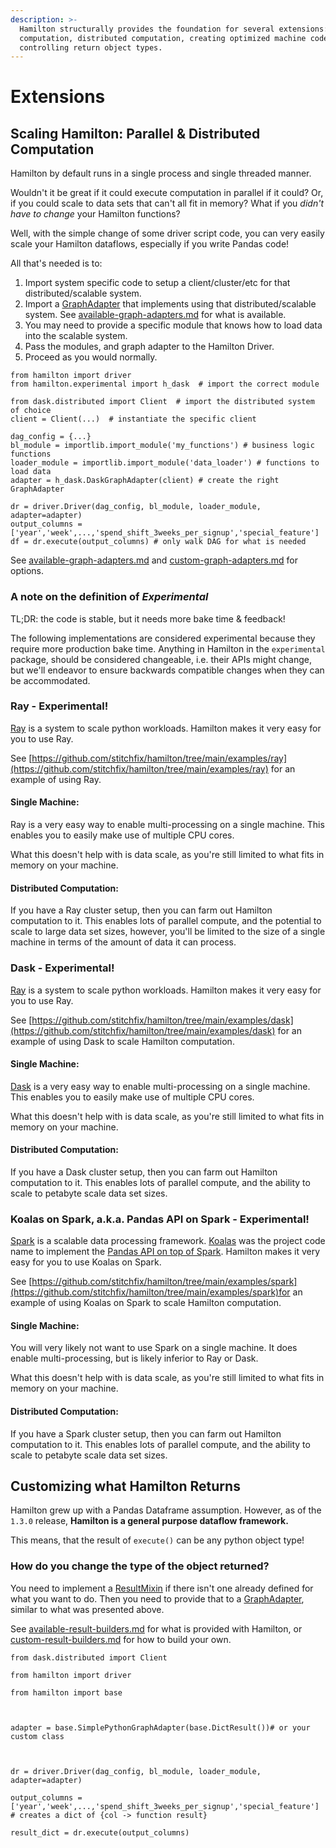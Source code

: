 ```yaml
---
description: >-
  Hamilton structurally provides the foundation for several extensions: parallel
  computation, distributed computation, creating optimized machine code,
  controlling return object types.
---
```


# Extensions

## Scaling Hamilton: Parallel & Distributed Computation

Hamilton by default runs in a single process and single threaded manner.

Wouldn't it be great if it could execute computation in parallel if it could? Or, if you could scale to data sets that can't all fit in memory? What if you _didn't have to change_ your Hamilton functions?

Well, with the simple change of some driver script code, you can very easily scale your Hamilton dataflows, especially if you write Pandas code!

All that's needed is to:

1. Import system specific code to setup a client/cluster/etc for that distributed/scalable system.
2. Import a [GraphAdapter](https://github.com/stitchfix/hamilton/blob/main/hamilton/base.py#L91) that implements using that distributed/scalable system. See [available-graph-adapters.md](reference/api-reference/available-graph-adapters.md "mention") for what is available.
3. You may need to provide a specific module that knows how to load data into the scalable system.
4. Pass the modules, and graph adapter to the Hamilton Driver.
5. Proceed as you would normally.

```
from hamilton import driver
from hamilton.experimental import h_dask  # import the correct module

from dask.distributed import Client  # import the distributed system of choice
client = Client(...)  # instantiate the specific client

dag_config = {...} 
bl_module = importlib.import_module('my_functions') # business logic functions 
loader_module = importlib.import_module('data_loader') # functions to load data
adapter = h_dask.DaskGraphAdapter(client) # create the right GraphAdapter

dr = driver.Driver(dag_config, bl_module, loader_module, adapter=adapter) 
output_columns = ['year','week',...,'spend_shift_3weeks_per_signup','special_feature'] 
df = dr.execute(output_columns) # only walk DAG for what is needed
```

See [available-graph-adapters.md](reference/api-reference/available-graph-adapters.md "mention") and [custom-graph-adapters.md](reference/api-extensions/custom-graph-adapters.md "mention") for options.

### A note on the definition of _Experimental_

TL;DR: the code is stable, but it needs more bake time & feedback!

The following implementations are considered experimental because they require more production bake time. Anything in Hamilton in the `experimental` package, should be considered changeable, i.e. their APIs might change, but we'll endeavor to ensure backwards compatible changes when they can be accommodated.

### Ray - Experimental!

[Ray](https://ray.io) is a system to scale python workloads. Hamilton makes it very easy for you to use Ray.

See [https://github.com/stitchfix/hamilton/tree/main/examples/ray](https://github.com/stitchfix/hamilton/tree/main/examples/ray) for an example of using Ray.

#### Single Machine:

Ray is a very easy way to enable multi-processing on a single machine. This enables you to easily make use of multiple CPU cores.

What this doesn't help with is data scale, as you're still limited to what fits in memory on your machine.

#### Distributed Computation:

If you have a Ray cluster setup, then you can farm out Hamilton computation to it. This enables lots of parallel compute, and the potential to scale to large data set sizes, however, you'll be limited to the size of a single machine in terms of the amount of data it can process.

### Dask - Experimental!

[Ray](https://ray.io) is a system to scale python workloads. Hamilton makes it very easy for you to use Ray.

See [https://github.com/stitchfix/hamilton/tree/main/examples/dask](https://github.com/stitchfix/hamilton/tree/main/examples/dask) for an example of using Dask to scale Hamilton computation.

#### Single Machine:

[Dask](https://dask.org) is a very easy way to enable multi-processing on a single machine. This enables you to easily make use of multiple CPU cores.

What this doesn't help with is data scale, as you're still limited to what fits in memory on your machine.

#### Distributed Computation:

If you have a Dask cluster setup, then you can farm out Hamilton computation to it. This enables lots of parallel compute, and the ability to scale to petabyte scale data set sizes.&#x20;

### Koalas on Spark, a.k.a. Pandas API on Spark - Experimental!

[Spark](https://spark.apache.org) is a scalable data processing framework. [Koalas](https://koalas.readthedocs.io/en/latest) was the project code name to implement the [Pandas API on top of Spark](https://spark.apache.org/docs/latest/api/python/user\_guide/pandas\_on\_spark/index.html). Hamilton makes it very easy for you to use Koalas on Spark.

See [https://github.com/stitchfix/hamilton/tree/main/examples/spark](https://github.com/stitchfix/hamilton/tree/main/examples/spark)for an example of using Koalas on Spark to scale Hamilton computation.

#### Single Machine:

You will very likely not want to use Spark on a single machine. It does enable multi-processing, but is likely inferior to Ray or Dask.

What this doesn't help with is data scale, as you're still limited to what fits in memory on your machine.

#### Distributed Computation:

If you have a Spark cluster setup, then you can farm out Hamilton computation to it. This enables lots of parallel compute, and the ability to scale to petabyte scale data set sizes.

## Customizing what Hamilton Returns

Hamilton grew up with a Pandas Dataframe assumption. However, as of the `1.3.0` release, **Hamilton is a general purpose dataflow framework.**

This means, that the result of `execute()` can be any python object type!

### How do you change the type of the object returned?

You need to implement a [ResultMixin](https://github.com/stitchfix/hamilton/blob/main/hamilton/base.py#L18) if there isn't one already defined for what you want to do. Then you need to provide that to a [GraphAdapter](https://github.com/stitchfix/hamilton/blob/main/hamilton/base.py#L91), similar to what was presented above.

See [available-result-builders.md](reference/api-reference/available-result-builders.md "mention") for what is provided with Hamilton, or [custom-result-builders.md](reference/api-extensions/custom-result-builders.md "mention") for how to build your own.

```
from dask.distributed import Client    
from hamilton import driver   
from hamilton import base   

adapter = base.SimplePythonGraphAdapter(base.DictResult())# or your custom class  

dr = driver.Driver(dag_config, bl_module, loader_module, adapter=adapter)

output_columns = ['year','week',...,'spend_shift_3weeks_per_signup','special_feature']
# creates a dict of {col -> function result} 
result_dict = dr.execute(output_columns)
```
